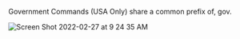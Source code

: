 Government Commands (USA Only) share a common prefix of, gov.

![Screen Shot 2022-02-27 at 9 24 35 AM](https://user-images.githubusercontent.com/85772166/155892705-1025b697-dbdd-43d6-96e4-7e73f17a2439.png)

